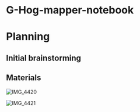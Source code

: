 # G-Hog-mapper-notebook



# Planning


## Initial brainstorming


## Materials
![IMG_4420](https://github.com/Graham913/G-Hog-mapper-notebook/assets/71406930/da64d690-ca3c-4c01-abbb-7f6f10f99153)


![IMG_4421](https://github.com/Graham913/G-Hog-mapper-notebook/assets/71406930/1ecdfc7e-72aa-48b7-b86c-3e845079036e)































































































































